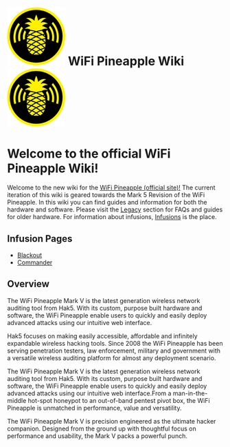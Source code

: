 # ![](imgs/wiki_logo.png) WiFi Pineapple Wiki ![](imgs/wiki_logo.png)

# Welcome to the official WiFi Pineapple Wiki!

Welcome to the new wiki for the [WiFi Pineapple (official site)!](https://wifipineapple.com/) The current iteration of this wiki is geared towards the Mark 5 Revision of the WiFi Pineapple. In this wiki you can find guides and information for both the hardware and software. Please visit the [Legacy](legacy.md) section for FAQs and guides for older hardware. For information about infusions, [Infusions](infusions.md) is the place.

## Infusion Pages

 + [Blackout](infusions/blackout.md)
 + [Commander](infusions/commander.md)


## Overview

The WiFi Pineapple Mark V is the latest generation wireless network auditing tool from Hak5. With its custom, purpose built hardware and software, the WiFi Pineapple enable users to quickly and easily deploy advanced attacks using our intuitive web interface.

Hak5 focuses on making easily accessible, affordable and infinitely expandable wireless hacking tools. Since 2008 the WiFi Pineapple has been serving penetration testers, law enforcement, military and government with a versatile wireless auditing platform for almost any deployment scenario.

The WiFi Pineapple Mark V is the latest generation wireless network auditing tool from Hak5. With its custom, purpose built hardware and software, the WiFi Pineapple enable users to quickly and easily deploy advanced attacks using our intuitive web interface.From a man-in-the-middle hot-spot honeypot to an out-of-band pentest pivot box, the WiFi Pineapple is unmatched in performance, value and versatility.

The WiFi Pineapple Mark V is precision engineered as the ultimate hacker companion. Designed from the ground up with thoughtful focus on performance and usability, the Mark V packs a powerful punch.
